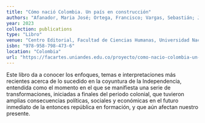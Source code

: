 ```yaml
---
title: "Cómo nació Colombia. Un país en construcción"
authors: "Afanador, Maria José; Ortega, Francisco; Vargas, Sebastián; Jaramillo, José Nicolás; Duque, Lucía"
year: 2023
collection: publications
type: "Libro"
venue: "Centro Editorial, Facultad de Ciencias Humanas, Universidad Nacional de Colombia"
isbn: "978-958-798-473-6"
location: "Colombia"
url: "https://facartes.uniandes.edu.co/proyecto/como-nacio-colombia-un-pais-en-construccion/"
---
```


Este libro da a conocer los enfoques, temas e interpretaciones más recientes acerca de lo sucedido en la coyuntura de la Independencia, entendida como el momento en el que se manifiesta una serie de transformaciones, iniciadas a finales del periodo colonial, que tuvieron amplias consecuencias políticas, sociales y económicas en el futuro inmediato de la entonces república en formación, y que aún afectan nuestro presente.

